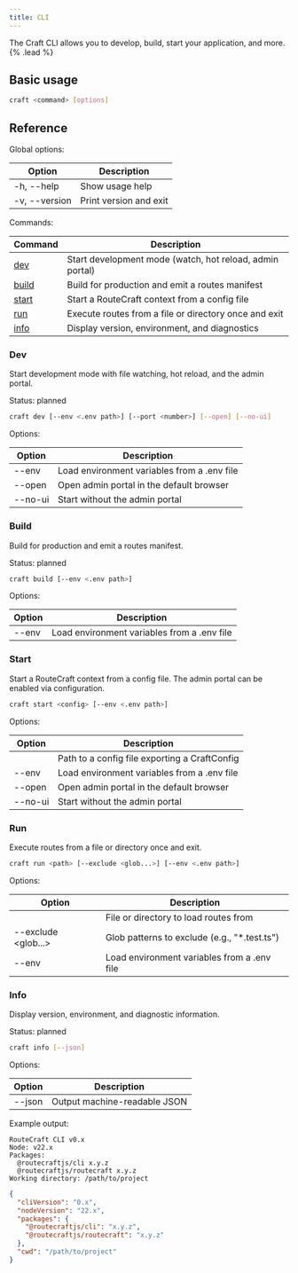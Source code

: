 ```yaml
---
title: CLI
---
```


The Craft CLI allows you to develop, build, start your application, and more. {% .lead %}

## Basic usage

```bash
craft <command> [options]
```

## Reference

Global options:

| Option | Description |
| --- | --- |
| -h, --help | Show usage help |
| -v, --version | Print version and exit |

Commands:

| Command | Description |
| --- | --- |
| [dev](#dev) | Start development mode (watch, hot reload, admin portal) |
| [build](#build) | Build for production and emit a routes manifest |
| [start <config>](#start) | Start a RouteCraft context from a config file |
| [run <path>](#run) | Execute routes from a file or directory once and exit |
| [info](#info) | Display version, environment, and diagnostics |

### Dev

Start development mode with file watching, hot reload, and the admin portal.

Status: planned

```bash
craft dev [--env <.env path>] [--port <number>] [--open] [--no-ui]
```

Options:

| Option | Description |
| --- | --- |
| --env <path> | Load environment variables from a .env file |
| --open | Open admin portal in the default browser |
| --no-ui | Start without the admin portal |

### Build

Build for production and emit a routes manifest.

Status: planned

```bash
craft build [--env <.env path>]
```

Options:

| Option | Description |
| --- | --- |
| --env <path> | Load environment variables from a .env file |

### Start

Start a RouteCraft context from a config file. The admin portal can be enabled via configuration.

```bash
craft start <config> [--env <.env path>]
```

Options:

| Option | Description |
| --- | --- |
| <config> | Path to a config file exporting a CraftConfig |
| --env <path> | Load environment variables from a .env file |
| --open | Open admin portal in the default browser |
| --no-ui | Start without the admin portal |

### Run

Execute routes from a file or directory once and exit.

```bash
craft run <path> [--exclude <glob...>] [--env <.env path>]
```

Options:

| Option | Description |
| --- | --- |
| <path> | File or directory to load routes from |
| --exclude <glob...> | Glob patterns to exclude (e.g., "*.test.ts") |
| --env <path> | Load environment variables from a .env file |

### Info

Display version, environment, and diagnostic information.

Status: planned

```bash
craft info [--json]
```

Options:

| Option | Description |
| --- | --- |
| --json | Output machine-readable JSON |

Example output:

```text
RouteCraft CLI v0.x
Node: v22.x
Packages:
  @routecraftjs/cli x.y.z
  @routecraftjs/routecraft x.y.z
Working directory: /path/to/project
```

```json
{
  "cliVersion": "0.x",
  "nodeVersion": "22.x",
  "packages": {
    "@routecraftjs/cli": "x.y.z",
    "@routecraftjs/routecraft": "x.y.z"
  },
  "cwd": "/path/to/project"
}
```
